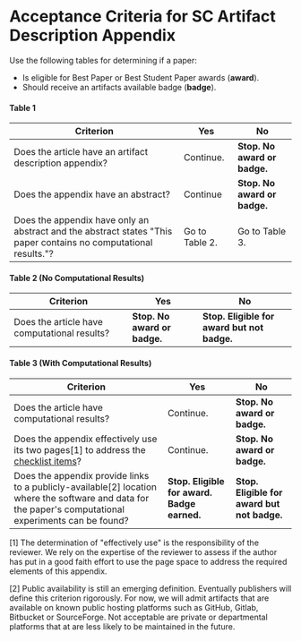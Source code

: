 # Acceptance Criteria for SC Artifact Description Appendix

Use the following tables for determining if a paper:
- Is eligible for Best Paper or Best Student Paper awards (**award**).
- Should receive an artifacts available badge (**badge**).


#### Table 1

| Criterion | Yes | No |
|---|---|---|
|Does the article have an artifact description appendix? | Continue. | **Stop. No award or badge.**|
|Does the appendix have an abstract? | Continue | **Stop. No award or badge.**|
|Does the appendix have only an abstract and the abstract states "This paper contains no computational results."? | Go to Table 2. | Go to Table 3.| 

#### Table 2 (No Computational Results)

| Criterion | Yes | No |
|---|---|---|
|Does the article have computational results? | **Stop. No award or badge.** | **Stop. Eligible for award but not badge.**|

#### Table 3 (With Computational Results)

| Criterion | Yes | No |
|---|---|---|
|Does the article have computational results? | Continue. | **Stop. No award or badge.**|
|Does the appendix effectively use its two pages[1] to address the [checklist items](ArtifactDescriptionAppendixTemplate.md)? | Continue. | **Stop. No award or badge.**|
|Does the appendix provide links to a publicly-available[2] location where the software and data for the paper's computational experiments can be found? | **Stop. Eligible for award.  Badge earned.** | **Stop. Eligible for award but not badge.**| 

[1] The determination of "effectively use" is the responsibility of the reviewer.  We rely on the expertise of the reviewer to assess if the author has put in a good faith effort to use the page space to address the required elements of this appendix.

[2] Public availability is still an emerging definition.  Eventually publishers will define this criterion rigorously. For now, we will admit artifacts that are available on known public hosting platforms such as GitHub, Gitlab, Bitbucket or SourceForge.  Not acceptable are private or departmental platforms that at are less likely to be maintained in the future.
